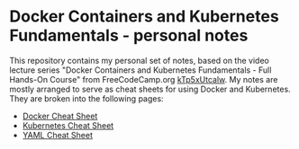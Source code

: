 # Docker Containers and Kubernetes Fundamentals - personal notes

This repository contains my personal set of notes, based on the video lecture series "Docker Containers and Kubernetes Fundamentals - Full Hands-On Course" from FreeCodeCamp.org [kTp5xUtcalw](https://www.youtube.com/watch?v=kTp5xUtcalw). My notes are mostly arranged to serve as cheat sheets for using Docker and Kubernetes. They are broken into the following pages:

- [Docker Cheat Sheet](./docker_cheat_sheet.html)
- [Kubernetes Cheat Sheet](./kubernetes_cheat_sheet.html)
- [YAML Cheat Sheet](./yaml_cheat_sheet.html)
